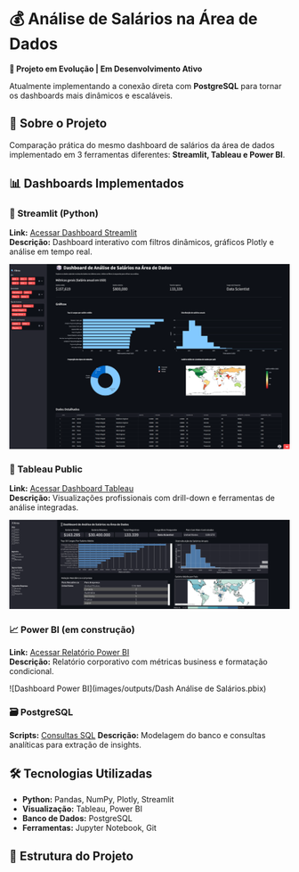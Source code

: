 # 💰 Análise de Salários na Área de Dados

**🚧 Projeto em Evolução | Em Desenvolvimento Ativo**

Atualmente implementando a conexão direta com **PostgreSQL** para tornar os dashboards mais dinâmicos e escaláveis.

## 🎯 Sobre o Projeto

Comparação prática do mesmo dashboard de salários da área de dados implementado em 3 ferramentas diferentes: **Streamlit, Tableau e Power BI**.

## 📊 Dashboards Implementados

### 🚀 Streamlit (Python)
**Link:** [Acessar Dashboard Streamlit](https://dash-app-alura.streamlit.app/)  
**Descrição:** Dashboard interativo com filtros dinâmicos, gráficos Plotly e análise em tempo real.

![Dashboard Streamlit](5_docs/PrintScreen_Streamlit.png)

### 🎨 Tableau Public
**Link:** [Acessar Dashboard Tableau](https://public.tableau.com/app/profile/gabriel.castanheira/viz/AnlisedeSalrios/PainelAnlisedeSalriosnareadedados)  
**Descrição:** Visualizações profissionais com drill-down e ferramentas de análise integradas.

![Dashboard Tableau](5_docs/painel_tableau.png)

### 📈 Power BI (em construção)
**Link:** [Acessar Relatório Power BI](1_dashboards/Dash_Análise_Salários.pbix)  
**Descrição:** Relatório corporativo com métricas business e formatação condicional.

![Dashboard Power BI](images/outputs/Dash Análise de Salários.pbix)

### 🗃️ PostgreSQL
**Scripts:** [Consultas SQL](sql/)
**Descrição:** Modelagem do banco e consultas analíticas para extração de insights.

## 🛠️ Tecnologias Utilizadas

- **Python:** Pandas, NumPy, Plotly, Streamlit
- **Visualização:** Tableau, Power BI
- **Banco de Dados:** PostgreSQL
- **Ferramentas:** Jupyter Notebook, Git

## 📁 Estrutura do Projeto
